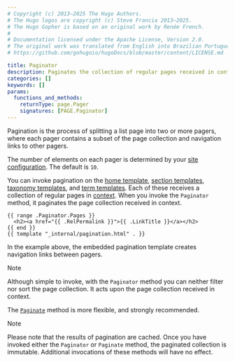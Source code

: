 ```yaml
---
# Copyright (c) 2013–2025 The Hugo Authors.
# The Hugo logos are copyright (c) Steve Francia 2013–2025.
# The Hugo Gopher is based on an original work by Renée French.
#
# Documentation licensed under the Apache License, Version 2.0.
# The original work was translated from English into Brazilian Portuguese.
# https://github.com/gohugoio/hugoDocs/blob/master/content/LICENSE.md

title: Paginator
description: Paginates the collection of regular pages received in context.
categories: []
keywords: []
params:
  functions_and_methods:
    returnType: page.Pager
    signatures: [PAGE.Paginator]
---
```


Pagination is the process of splitting a list page into two or more pagers, where each pager contains a subset of the page collection and navigation links to other pagers.

The number of elements on each pager is determined by your [site configuration]. The default is `10`.

You can invoke pagination on the [home template], [section templates], [taxonomy templates], and [term templates]. Each of these receives a collection of regular pages in [context](g). When you invoke the `Paginator` method, it paginates the page collection received in context.

```go-html-template {file="layouts/_default/list.html"}
{{ range .Paginator.Pages }}
  <h2><a href="{{ .RelPermalink }}">{{ .LinkTitle }}</a></h2>
{{ end }}
{{ template "_internal/pagination.html" . }}
```

In the example above, the embedded pagination template creates navigation links between pagers.

> [!note]
> Although simple to invoke, with the `Paginator` method you can neither filter nor sort the page collection. It acts upon the page collection received in context.
>
> The [`Paginate`] method is more flexible, and strongly recommended.

> [!note]
> Please note that the results of pagination are cached. Once you have invoked either the `Paginator` or `Paginate` method, the paginated collection is immutable. Additional invocations of these methods will have no effect.

[home template]: /templates/types/#home
[section templates]: /templates/types/#section
[site configuration]: /configuration/pagination/
[taxonomy templates]: /templates/types/#taxonomy
[term templates]: /templates/types/#term
[`Paginate`]: /methods/page/paginate/
